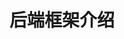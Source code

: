 # 后端框架介绍

<!--TODO 后端的挖空版本、并且去掉 phi 相关的指令（或者留空）-->

<!--TODO 后端相关的类介绍、指令生成方法、上下文、map 映射等-->

<!--TODO 简化实现的一些约定-->
